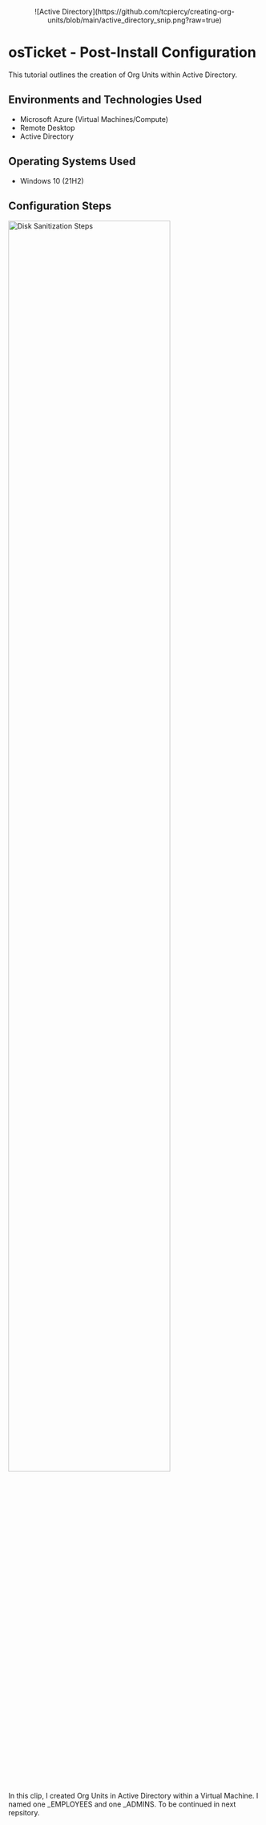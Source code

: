<p align="center">
![Active Directory](https://github.com/tcpiercy/creating-org-units/blob/main/active_directory_snip.png?raw=true)<h1>osTicket - Post-Install Configuration</h1>
This tutorial outlines the creation of Org Units within Active Directory.<br />



<h2>Environments and Technologies Used</h2>

- Microsoft Azure (Virtual Machines/Compute)
- Remote Desktop
- Active Directory


<h2>Operating Systems Used </h2>

- Windows 10</b> (21H2)



<h2>Configuration Steps</h2>

<p>
<img src="https://i.imgur.com/DJmEXEB.png" height="80%" width="80%" alt="Disk Sanitization Steps"/>
</p>
<p>
In this clip, I created Org Units in Active Directory within a Virtual Machine. I named one _EMPLOYEES and one _ADMINS. To be continued in next repsitory.
</p>
<br />


